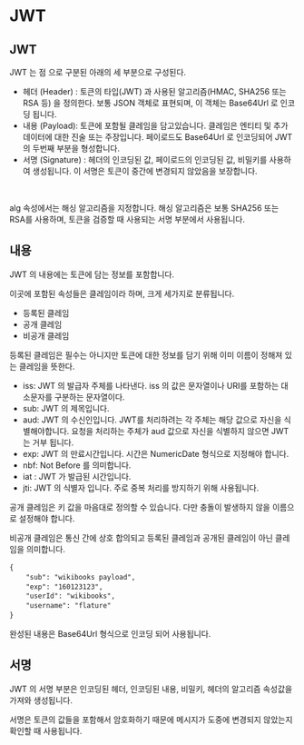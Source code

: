 # JWT

## JWT

JWT 는 점 으로 구분된 아래의 세 부분으로 구성된다.

* 헤더 (Header) : 토큰의 타입(JWT) 과 사용된 알고리즘(HMAC, SHA256 또는 RSA 등) 을 정의한다. 보통 JSON 객체로 표현되며, 이 객체는 Base64Url 로 인코딩 됩니다.
* 내용 (Payload): 토큰에 포함될 클레임을 담고있습니다. 클레임은 엔티티 및 추가 데이터에 대한 진술 또는 주장입니다. 페이로드도 Base64Url 로 인코딩되어 JWT 의 두번째 부분을 형성합니다.
* 서명 (Signature) : 헤더의 인코딩된 값, 페이로드의 인코딩된 값, 비밀키를 사용하여 생성됩니다. 이 서명은 토큰이 중간에 변경되지 않았음을 보장합니다.

<figure><img src="../.gitbook/assets/스크린샷 2023-12-04 오후 7.48.08.png" alt=""><figcaption></figcaption></figure>

alg 속성에서는 해싱 알고리즘을 지정합니다. 해싱 알고리즘은 보통 SHA256 또는 RSA를 사용하며, 토큰을 검증할 때 사용되는 서명 부분에서 사용됩니다.

## 내용

JWT 의 내용에는 토큰에 담는 정보를 포함합니다.

이곳에 포함된 속성들은 클레임이라 하며, 크게 세가지로 분류됩니다.

* 등록된 클레임
* 공개 클레임
* 비공개 클레임

등록된 클레임은 필수는 아니지만 토큰에 대한 정보를 담기 위해 이미 이름이 정해져 있는 클레임을 뜻한다.

* iss: JWT 의 발급자 주체를 나타낸다. iss 의 값은 문자열이나 URI를 포함하는 대소문자를 구분하는 문자열이다.
* sub: JWT 의 제목입니다.
* aud: JWT 의 수신인입니다. JWT를 처리하려는 각 주체는 해당 값으로 자신을 식별해야합니다. 요청을 처리하는 주체가 aud 값으로 자신을 식별하지 않으면 JWT는 거부 됩니다.
* exp: JWT 의 만료시간입니다. 시간은 NumericDate 형식으로 지정해야 합니다.
* nbf: Not Before 를 의미합니다.
* iat : JWT 가 발급된 시간입니다.
* jti: JWT 의 식별자 입니다. 주로 중복 처리를 방지하기 위해 사용됩니다.

공개 클레임은 키 값을 마음대로 정의할 수 있습니다. 다만 충돌이 발생하지 않을 이름으로 설정해야 합니다.

비공개 클레임은 통신 간에 상호 합의되고 등록된 클레임과 공개된 클레임이 아닌 클레임을 의미합니다.

```markdown
{
    "sub": "wikibooks payload",
    "exp": "160123123",
    "userId": "wikibooks",
    "username": "flature"
}
```

완성된 내용은 Base64Url 형식으로 인코딩 되어 사용됩니다.



## 서명

JWT 의 서명 부분은 인코딩된 헤더, 인코딩된 내용, 비밀키, 헤더의 알고리즘 속성값을 가져와 생성됩니다.

서명은 토큰의 값들을 포함해서 암호화하기 때문에 메시지가 도중에 변경되지 않았는지 확인할 때 사용됩니다.



